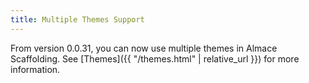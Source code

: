 ```yaml
---
title: Multiple Themes Support
---
```


From version 0.0.31, you can now use multiple themes in Almace Scaffolding. See [Themes]({{ "/themes.html" | relative_url }}) for more information.
